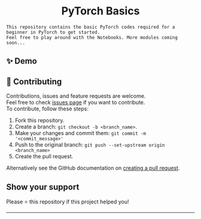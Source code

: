 <h1 align="center">PyTorch Basics</h1>

```
This repository contains the basic PyTorch codes required for a beginner in PyTorch to get started.
Feel free to play around with the Notebooks. More modules coming soon...
```

## ✨ Demo



## 🤝 Contributing

Contributions, issues and feature requests are welcome.<br /> Feel free to check
[issues page](https://github.com/M0315G/PyTorch-Basics/issues) if you want to
contribute.<br /> To contribute, follow these steps:

1. Fork this repository.
2. Create a branch: `git checkout -b <branch_name>`.
3. Make your changes and commit them: `git commit -m '<commit_message>'`
4. Push to the original branch: `git push --set-upstream origin <branch_name>`
5. Create the pull request.

Alternatively see the GitHub documentation on
[creating a pull request](https://help.github.com/en/github/collaborating-with-issues-and-pull-requests/creating-a-pull-request).

## Show your support

Please ⭐️ this repository if this project helped you!

---
